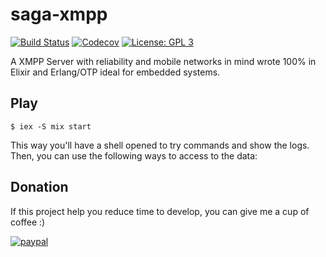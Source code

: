 saga-xmpp
=========

[![Build Status](https://img.shields.io/travis/altenwald/saga-xmpp/master.svg)](https://travis-ci.org/altenwald/saga-xmpp)
[![Codecov](https://img.shields.io/codecov/c/github/altenwald/saga-xmpp.svg)](https://codecov.io/gh/altenwald/saga-xmpp)
[![License: GPL 3](https://img.shields.io/github/license/altenwald/saga-xmpp.svg)](https://raw.githubusercontent.com/altenwald/saga-xmpp/LICENSE)

A XMPP Server with reliability and mobile networks in mind wrote 100% in Elixir and Erlang/OTP ideal for embedded systems.

Play
----

    $ iex -S mix start

This way you'll have a shell opened to try commands and show the logs. Then,
you can use the following ways to access to the data:

Donation
--------

If this project help you reduce time to develop, you can give me a cup of coffee :)

[![paypal](https://www.paypalobjects.com/en_US/GB/i/btn/btn_donateCC_LG.gif)](https://www.paypal.com/donate/?hosted_button_id=XK6Z5XATN77L2)
